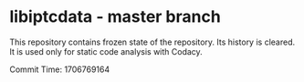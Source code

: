 # libiptcdata - master branch

This repository contains frozen state of the repository.
Its history is cleared. It is used only for static code
analysis with Codacy.

Commit Time: 1706769164